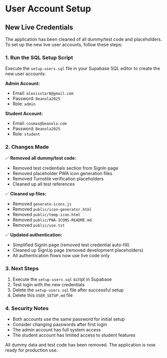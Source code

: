 # User Account Setup

## New Live Credentials

The application has been cleaned of all dummy/test code and placeholders. To set up the new live user accounts, follow these steps:

### 1. Run the SQL Setup Script

Execute the `setup-users.sql` file in your Supabase SQL editor to create the new user accounts:

**Admin Account:**
- Email: `alexisstar8@gmail.com`
- Password: `Beanola2025`
- Role: `admin`

**Student Account:**
- Email: `cosmas@beanola.com`
- Password: `Beanola2025`
- Role: `student`

### 2. Changes Made

✅ **Removed all dummy/test code:**
- Removed test credentials section from SignIn page
- Removed placeholder PWA icon generation files
- Removed Turnstile verification placeholders
- Cleaned up all test references

✅ **Cleaned up files:**
- Removed `generate-icons.js`
- Removed `public/icon-generator.html`
- Removed `public/temp-icon.html`
- Removed `public/PWA-ICONS-README.md`
- Removed `public/use.txt`

✅ **Updated authentication:**
- Simplified SignIn page (removed test credential auto-fill)
- Cleaned up SignUp page (removed development placeholders)
- All authentication flows now use live code only

### 3. Next Steps

1. Execute the `setup-users.sql` script in Supabase
2. Test login with the new credentials
3. Delete the `setup-users.sql` file after successful setup
4. Delete this `USER_SETUP.md` file

### 4. Security Notes

- Both accounts use the same password for initial setup
- Consider changing passwords after first login
- The admin account has full system access
- The student account has limited access to student features

All dummy data and test code has been removed. The application is now ready for production use.